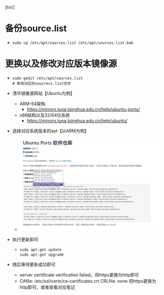 [toc]

# 备份source.list

- ```
  sudo cp /etc/apt/sources.list /etc/apt/sources.list.bak
  ```

# 更换以及修改对应版本镜像源

- ```
  sudo gedit /etc/apt/sources.list 
  # 修改对应的soucrecs.list文件
  ```

- 清华镜像源网站【Ubuntu为例】
  - ARM-64架构
    - https://mirrors.tuna.tsinghua.edu.cn/help/ubuntu-ports/
  - x86结构以及32/64位系统
    - https://mirrors.tuna.tsinghua.edu.cn/help/ubuntu/
- 选择对应系统版本的apt【以ARM为例】
  - ![image-20231230190812214](src/image-20231230190812214.png)

- 执行更新即可

  - ```
    sudo apt-get update
    sudo apt-get upgrade
    ```

- 随后等待更新成功即可

  - server certificate verification failed，将https更换为http即可
  - CAfile: /etc/ssl/certs/ca-certificates.crt CRLfile: none 将https更换为http即可，或者查看对应笔记
